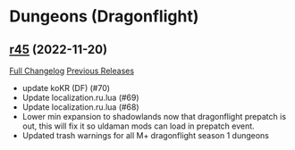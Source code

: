 # <DBM> Dungeons (Dragonflight)

## [r45](https://github.com/DeadlyBossMods/DBM-Dungeons/tree/r45) (2022-11-20)
[Full Changelog](https://github.com/DeadlyBossMods/DBM-Dungeons/compare/r44...r45) [Previous Releases](https://github.com/DeadlyBossMods/DBM-Dungeons/releases)

- update koKR (DF) (#70)  
- Update localization.ru.lua (#69)  
- Update localization.ru.lua (#68)  
- Lower min expansion to shadowlands now that dragonflight prepatch is out, this will fix it so uldaman mods can load in prepatch event.  
- Updated trash warnings for all M+ dragonflight season 1 dungeons  
